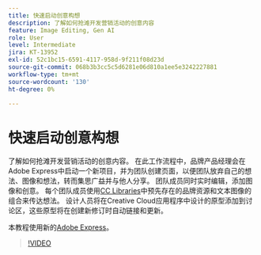 ```yaml
---
title: 快速启动创意构想
description: 了解如何抢滩开发营销活动的创意内容
feature: Image Editing, Gen AI
role: User
level: Intermediate
jira: KT-13952
exl-id: 52c1bc15-6591-4117-958d-9f211f08d23d
source-git-commit: 068b3b3cc5c5d6281e06d810a1ee5e3242227881
workflow-type: tm+mt
source-wordcount: '130'
ht-degree: 0%

---
```


# 快速启动创意构想

了解如何抢滩开发营销活动的创意内容。 在此工作流程中，品牌产品经理会在Adobe Express中启动一个新项目，并为团队创建页面，以便团队放弃自己的想法、图像和想法，转而集思广益并与他人分享。 团队成员同时实时编辑，添加图像和创意。 每个团队成员使用[CC Libraries](cc-libraries.md)中预先存在的品牌资源和文本图像的组合来传达想法。 设计人员将在Creative Cloud应用程序中设计的原型添加到讨论区，这些原型将在创建新修订时自动链接和更新。

本教程使用新的[Adobe Express](https://www.adobe.com/express/)。

>[!VIDEO](https://video.tv.adobe.com/v/3446171?quality=12&learn=on&hidetitle=true&captions=chi_hans)

